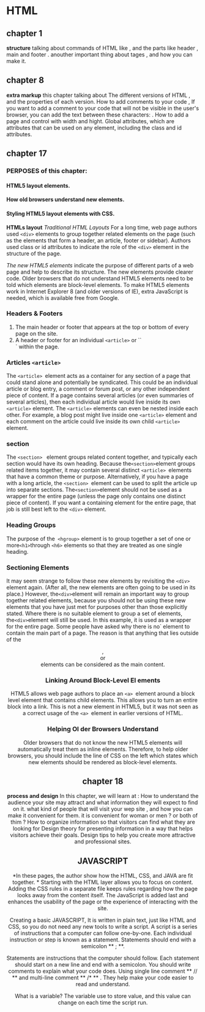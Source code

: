 
<!-- 
Bravo Mohammed, 
well done ^_^

*But you need to read more about these chapters  :- 
1- HTML Chapter 17: “HTML5 Layout” (pp.428-451)
2- HTML Chapter 18: “Process & Design” (pp.452-475)

*You missed adding the repo link :-
(Very very important note :- There's no need to create a new repo you should continue using the 102 "reading-notes" repo and just you need to add a new table to it under the 102 table with this title "201 Reading Notes").

So, I'm looking forward to your resubmission Mohammed.
please do it ASAP and let me know when you are done with it.

Wish you the best of luck. -->


# HTML 

## chapter 1
 **structure**
 talking about commands of HTML like  , and the parts like header , main and footer .
anouther important thing about tages , and how you can make it.
## chapter 8
 **extra markup**
this chapter talking about The different versions of HTML , and the properties of each version. 
How to add comments to your code , If you want to add a comment to your code that will not be visible in the user's browser, you can add the text between these characters:
**<!-- comment goes here -->**.
How to add a page and control with width and hight.
Global attributes, which are attributes that can be used on any element, including the class and id attributes.

## chapter 17

### PERPOSES of this chapter:
#### HTML5 layout elements.
#### How old browsers understand new elements.
#### Styling HTML5 layout elements with CSS.
  

**HTMLs layout**
*Traditional HTML Layouts*
For a long time, web page authors used `<div>` elements to group
together related elements on the page (such as the elements that form a
header, an article, footer or sidebar). Authors used class or id attributes
to indicate the role of the `<div>` element in the structure of the page.

*The new HTML5 elements* indicate the purpose of
different parts of a web page and help to describe
its structure.
 The new elements provide clearer code.
 Older browsers that do not understand HTML5
elements need to be told which elements are
block-level elements.
 To make HTML5 elements work in Internet Explorer 8
(and older versions of IE), extra JavaScript is needed,
which is available free from Google.

### Headers & Footers
 1) The main header or footer that appears at the top or
bottom of every page on the site.
2) A header or footer for an individual `<article>` or ``<section>` within the page.


### Articles `<article>`

The `<article> `element acts as a container for any section of a
page that could stand alone and potentially be syndicated.
This could be an individual article or blog entry, a comment
or forum post, or any other independent piece of content.
If a page contains several articles (or even summaries of several
articles), then each individual article would live inside its own
`<article>` element.
The `<article>` elements can even be nested inside each other. For example, a blog post
might live inside one `<article>` element and each comment on
the article could live inside its own child `<article>` element.

### section
The `<section> ` element groups related content together, and
typically each section would have its own heading. Because the` <section> `element groups related items together,
it may contain several distinct `<article> `elements that have a common theme or purpose.
Alternatively, if you have a page with a long article, the
`<section> `element can be used to split the article up into
separate sections. The` <section> `element should not be used as a wrapper for the entire page (unless the page only contains one distinct piece of content). If you want a
containing element for the entire page, that job is still best left to the `<div>` element.

### Heading Groups
The purpose of the` <hgroup>` element is to group together a
set of one or more` <h1> `through `<h6>` elements so that they are treated as one single heading.


### Sectioning Elements
It may seem strange to follow these new elements by revisiting
the `<div> ` element again. (After all, the new elements are often going to be used in its place.)
However, the` <div> `element will remain an important way to
group together related elements, because you should not be using these new elements that you have just met for purposes other than those explicitly stated.
Where there is no suitable element to group a set of
elements, the` <div> `element will still be used. In this example, it is used as a wrapper for the entire
page. Some people have asked why
there is no` <content> element to contain the main part of
a page. The reason is that anything that lies outside of the
<header>, <footer> or <aside> elements can be considered as
the main content.

### Linking Around Block-Level El ements
HTML5 allows web page authors to place an `<a> `element around a block level element that contains child elements. This allows you to turn an entire block
into a link. This is not a new element in
HTML5, but it was not seen as a correct usage of the `<a> `element in earlier versions of HTML.

### Helping Ol der Browsers Understand
Older browsers that do not know the new HTML5 elements
will automatically treat them as inline elements. Therefore, to help older browsers, you should
include the line of CSS on the left which states which new elements should be rendered as block-level elements.








## chapter 18  
**process and design**
In this chapter, we will learn at : How to understand the audience your site may attract and what information they will expect to find on it.
what kind of people that will visit your wep site , and how you can make it convenient for them.
it is convenient for woman or men ? or both of thim ? 
 How to organize information so that visitors can find what
they are looking for Design theory for presenting information in a way that helps visitors achieve their goals.
Design tips to help you create more attractive and
professional sites.


# JAVASCRIPT 

*In these pages, the author show how the HTML, CSS, and JAVA are fit together. *
Starting with the HTML layer allows you to focus on content. Adding the CSS rules in a separate file keeps rules regarding how the page looks away from the content itself. The JavaScript is added last
and enhances the usability of the page or the experience of interacting with the site.

Creating a basic JAVASCRIPT, It is written in plain text, just like HTML and CSS, so you do not
need any new tools to write a script.
A script is a series of instructions that a computer can follow one-by-one. Each individual instruction or step is known as a statement.
Statements should end with a semicolon ** ; **.

Statements are instructions that the computer should follow. Each statement should start on a
new line and end with a semicolon. 
You should write comments to explain what your code does. Using single line comment ** // ** and multi-line comment ** /* ** . They help make your code easier to read and understand.

What is a variable?
The variable use to store value, and this value can change on each time the script run.
